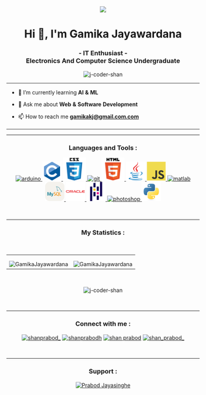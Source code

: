 <p align="center"><picture align="center"><img align="center" src = "https://github.com/7oSkaaa/7oSkaaa/blob/main/Images/about_me.gif?raw=true" width = 70px></picture></p>
<h1 align="center">Hi 👋, I'm Gamika Jayawardana</h1>
<h3 align="center">- IT Enthusiast -<br>Electronics And Computer Science Undergraduate</h3>

<p align="CENTER"> <img src="https://komarev.com/ghpvc/?username=GamikaJayawardana&label=Profile%20views&color=0e75b6&style=flat" alt="j-coder-shan" /> </p>

<table align="center">
<tr border="none">
<td width="50%" align="left">

- 🌱 I’m currently learning **AI & ML**

- 💬 Ask me about **Web & Software Development**

- 📫 How to reach me **gamikakj@gmail.com.com**


  
</td>
</tr>
</table>

- ---

<h3 align="CENTER">Languages and Tools :</h3>
<p align="CENTER"> <a href="https://www.arduino.cc/" target="_blank" rel="noreferrer"> <img src="https://cdn.worldvectorlogo.com/logos/arduino-1.svg" alt="arduino" width="50" height="50"/> </a> 
  <a href="https://www.cprogramming.com/" target="_blank" rel="noreferrer"> <img src="https://raw.githubusercontent.com/devicons/devicon/master/icons/c/c-original.svg" alt="c" width="50" height="50"/> </a> 
  <a href="https://www.w3schools.com/css/" target="_blank" rel="noreferrer"> <img src="https://raw.githubusercontent.com/devicons/devicon/master/icons/css3/css3-original-wordmark.svg" alt="css3" width="60" height="60"/> </a> 
  <a href="https://git-scm.com/" target="_blank" rel="noreferrer"> <img src="https://www.vectorlogo.zone/logos/git-scm/git-scm-icon.svg" alt="git" width="50" height="50"/> </a> 
  <a href="https://www.w3.org/html/" target="_blank" rel="noreferrer"> <img src="https://raw.githubusercontent.com/devicons/devicon/master/icons/html5/html5-original-wordmark.svg" alt="html5" width="60" height="60"/> </a> 
  <a href="https://www.java.com" target="_blank" rel="noreferrer"> <img src="https://raw.githubusercontent.com/devicons/devicon/master/icons/java/java-original.svg" alt="java" width="50" height="50"/> </a> 
  <a href="https://developer.mozilla.org/en-US/docs/Web/JavaScript" target="_blank" rel="noreferrer"> <img src="https://raw.githubusercontent.com/devicons/devicon/master/icons/javascript/javascript-original.svg" alt="javascript" width="50" height="50"/> </a> 
  <a href="https://www.mathworks.com/" target="_blank" rel="noreferrer"> <img src="https://upload.wikimedia.org/wikipedia/commons/2/21/Matlab_Logo.png" alt="matlab" width="50" height="50"/> </a> 
  <a href="https://www.mysql.com/" target="_blank" rel="noreferrer"> <img src="https://github.com/tandpfun/skill-icons/blob/main/icons/MySQL-Light.svg" alt="mysql" width="50" height="50"/> </a> 
  <a href="https://www.oracle.com/" target="_blank" rel="noreferrer"> <img src="https://raw.githubusercontent.com/devicons/devicon/master/icons/oracle/oracle-original.svg" alt="oracle" width="50" height="50"/> </a> 
  <a href="https://pandas.pydata.org/" target="_blank" rel="noreferrer"> <img src="https://raw.githubusercontent.com/devicons/devicon/2ae2a900d2f041da66e950e4d48052658d850630/icons/pandas/pandas-original.svg" alt="pandas" width="50" height="50"/> </a> 
  <a href="https://www.photoshop.com/en" target="_blank" rel="noreferrer"> <img src="https://github.com/Scar1109/skill-icons/blob/Scar1109/icons/Photoshop.svg" alt="photoshop" width="50" height="50"/> </a> 
  <a href="https://www.python.org" target="_blank" rel="noreferrer"> <img src="https://raw.githubusercontent.com/devicons/devicon/master/icons/python/python-original.svg" alt="python" width="50" height="50"/> </a> </p>
<br>

---
<h3 align="center">My Statistics :</h3>
<br>
<table align="center">
<tr border="none">
<td width="50%" align="left">
<p><img align="left" src="https://github-readme-stats.vercel.app/api?username=GamikaJayawardana&theme=dark&show_icons=true&locale=en&hide_border=false&no-bg=true&no-frame=true&langs_count=10" alt="GamikaJayawardana" /></p>
</td>
  <td> <p><img align="right" src="https://github-readme-streak-stats.herokuapp.com/?user=GamikaJayawardana&theme=dark&hide_border=false&no-bg=true&no-frame=true&langs_count=10" alt="GamikaJayawardana" /></p></td>
</tr>
</table>
<br>

<p align="center"><img align="center" src="https://github-readme-stats.vercel.app/api/top-langs?username=GamikaJayawardana&theme=dark&show_icons=true&locale=en&layout=compact&hide_border=false&no-bg=true&no-frame=true&langs_count=10" alt="j-coder-shan" /></p><br>

---


<h3 align="CENTER">Connect with me :</h3>
<p align="CENTER">
<a href="[https://twitter.com/###](https://twitter.com/gamikakj)" target="blank"><img align="center" src="https://raw.githubusercontent.com/rahuldkjain/github-profile-readme-generator/master/src/images/icons/Social/twitter.svg" alt="shanprabod_" height="30" width="40" /></a>
<a href="[https://linkedin.com/in/###](https://www.linkedin.com/in/gamikakj/)" target="blank"><img align="center" src="https://raw.githubusercontent.com/rahuldkjain/github-profile-readme-generator/master/src/images/icons/Social/linked-in-alt.svg" alt="shanprabodh" height="30" width="40" /></a>
<a href="[https://fb.com/###](https://www.facebook.com/gamikakj/)" target="blank"><img align="center" src="https://raw.githubusercontent.com/rahuldkjain/github-profile-readme-generator/master/src/images/icons/Social/facebook.svg" alt="shan prabod" height="30" width="40" /></a>
<a href="[https://instagram.com/###](https://www.facebook.com/gamikakj/)" target="blank"><img align="center" src="https://raw.githubusercontent.com/rahuldkjain/github-profile-readme-generator/master/src/images/icons/Social/instagram.svg" alt="shan_prabod_" height="30" width="40" /></a>
</p>
<br>

---


<h3 align="CENTER">Support :</h3>
<p align="center"><a href="https://www.buymeacoffee.com/Prabod Jayasinghe"> <img align="CENTER" src="https://cdn.buymeacoffee.com/buttons/v2/default-yellow.png" height="50" width="210" alt="Prabod Jayasinghe" /></a></p><br>
